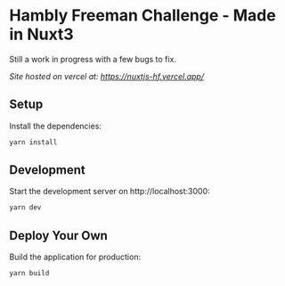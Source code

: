 # Hambly Freeman Challenge - Made in Nuxt3
Still a work in progress with a few bugs to fix.

_Site hosted on vercel at: https://nuxtjs-hf.vercel.app/_


## Setup

Install the dependencies:

```bash
yarn install
```

## Development

Start the development server on http://localhost:3000:

```bash
yarn dev
```

## Deploy Your Own

Build the application for production:

```bash
yarn build
```



